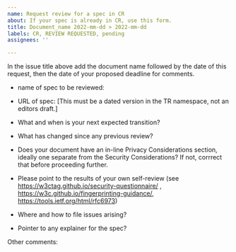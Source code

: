 ```yaml
---
name: Request review for a spec in CR
about: If your spec is already in CR, use this form.
title: Document_name 2022-mm-dd > 2022-mm-dd
labels: CR, REVIEW REQUESTED, pending
assignees: ''

---
```


In the issue title above add the document name followed by the date of this request, then the date of your proposed deadline for comments.

- name of spec to be reviewed:
- URL of spec: [This must be a dated version in the TR namespace, not an editors draft.]

- What and when is your next expected transition?
- What has changed since any previous review?
- Does your document have an in-line Privacy Considerations section, ideally one separate from the Security Considerations?  If not, corrrect that before proceeding further.
- Please point to the results of your own self-review (see https://w3ctag.github.io/security-questionnaire/ , https://w3c.github.io/fingerprinting-guidance/, https://tools.ietf.org/html/rfc6973)
- Where and how to file issues arising?
- Pointer to any explainer for the spec?

Other comments:
